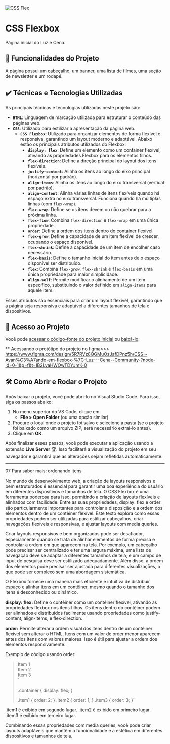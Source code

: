 ![CSS Flex](https://imgur.com/ytMIIUO.png)
## 
# CSS Flexbox

Página inicial do Luz e Cena.

## 🔨 Funcionalidades do Projeto

A página possui um cabeçalho, um banner, uma lista de filmes, uma seção de newsletter e um rodapé.

## ✔️ Técnicas e Tecnologias Utilizadas

As principais técnicas e tecnologias utilizadas neste projeto são:

- **`HTML`**: Linguagem de marcação utilizada para estruturar o conteúdo das páginas web.
- **`CSS`**: Utilizado para estilizar a apresentação da página web.
  - **`CSS Flexbox`**: Utilizado para organizar elementos de forma flexível e responsiva, garantindo um layout moderno e adaptável. Abaixo estão os principais atributos utilizados do Flexbox:
    - **`display: flex`**: Define um elemento como um container flexível, ativando as propriedades Flexbox para os elementos filhos.
    - **`flex-direction`**: Define a direção principal do layout dos itens flexíveis.
    - **`justify-content`**: Alinha os itens ao longo do eixo principal (horizontal por padrão).
    - **`align-items`**: Alinha os itens ao longo do eixo transversal (vertical por padrão).
    - **`align-content`**: Alinha várias linhas de itens flexíveis quando há espaço extra no eixo transversal. Funciona quando há múltiplas linhas (com `flex-wrap`).
    - **`flex-wrap`**: Define se os itens devem ou não quebrar para a próxima linha.
    - **`flex-flow`**: Combina `flex-direction` e `flex-wrap` em uma única propriedade.
    - **`order`**: Define a ordem dos itens dentro do container flexível.
    - **`flex-grow`**: Define a capacidade de um item flexível de crescer, ocupando o espaço disponível.
    - **`flex-shrink`**: Define a capacidade de um item de encolher caso necessário.
    - **`flex-basis`**: Define o tamanho inicial do item antes de o espaço disponível ser distribuído.
    - **`flex`**: Combina `flex-grow`, `flex-shrink` e `flex-basis` em uma única propriedade para maior simplicidade.
    - **`align-self`**: Permite modificar o alinhamento de um item específico, substituindo o valor definido em `align-items` para aquele item.

Esses atributos são essenciais para criar um layout flexível, garantindo que a página seja responsiva e adaptável a diferentes tamanhos de tela e dispositivos.

## 📁 Acesso ao Projeto

Você pode [acessar o código-fonte do projeto inicial](https://github.com/monicahillman/3992-css-grid/tree/projeto-base) ou [baixá-lo](https://github.com/monicahillman/3992-css-grid/archive/refs/heads/projeto-base.zip).

** Acessando o protótipo do projeto no figma>>> 
https://www.figma.com/design/5R7RVz8QGMuOzJafDPnz5h/CSS--Avan%C3%A7ando-em-flexbox-%7C-Luz---Cena--Community-?node-id=0-1&p=f&t=IB2LvaHWOwTDYJmK-0

## 🛠️ Como Abrir e Rodar o Projeto

Após baixar o projeto, você pode abri-lo no Visual Studio Code. Para isso, siga os passos abaixo:

1. No menu superior do VS Code, clique em:
   * **File > Open Folder** (ou uma opção similar).
2. Procure o local onde o projeto foi salvo e selecione a pasta (se o projeto foi baixado como um arquivo ZIP, será necessário extraí-lo antes).
3. Clique em **OK**.

Após finalizar esses passos, você pode executar a aplicação usando a extensão **Live Server** 🏆. Isso facilitará a visualização do projeto em seu navegador e garantirá que as alterações sejam refletidas automaticamente.


---
07
Para saber mais: ordenando itens


No mundo de desenvolvimento web, a criação de layouts responsivos e bem estruturados é essencial para garantir uma boa experiência do usuário em diferentes dispositivos e tamanhos de tela. O CSS Flexbox é uma ferramenta poderosa para isso, permitindo a criação de layouts flexíveis e alinhados com facilidade. Entre as suas propriedades, display: flex e order são particularmente importantes para controlar a disposição e a ordem dos elementos dentro de um contêiner flexível. Este texto explora como essas propriedades podem ser utilizadas para estilizar cabeçalhos, criar navegações flexíveis e responsivas, e ajustar layouts com media queries.

Criar layouts responsivos e bem organizados pode ser desafiador, especialmente quando se trata de alinhar elementos de forma precisa e controlar a ordem em que aparecem na tela. Por exemplo, um cabeçalho pode precisar ser centralizado e ter uma largura máxima, uma lista de navegação deve se adaptar a diferentes tamanhos de tela, e um campo de input de pesquisa deve ser estilizado adequadamente. Além disso, a ordem dos elementos pode precisar ser ajustada para diferentes visualizações, o que pode ser complexo sem uma abordagem sistemática.

O Flexbox fornece uma maneira mais eficiente e intuitiva de distribuir espaço e alinhar itens em um contêiner, mesmo quando o tamanho dos itens é desconhecido ou dinâmico.

**display: flex:** Define o contêiner como um contêiner flexível, ativando as propriedades flexbox nos itens filhos. Os itens dentro do contêiner podem ser alinhados e distribuídos facilmente usando propriedades como justify-content, align-items, e flex-direction.

**order:** Permite alterar a ordem visual dos itens dentro de um contêiner flexível sem alterar o HTML. Itens com um valor de order menor aparecem antes dos itens com valores maiores. Isso é útil para ajustar a ordem dos elementos responsivamente.

Exemplo de código usando order:
> 
> <div class="container">
>     <div class="item1">Item 1</div>
>     <div class="item2">Item 2</div>
>     <div class="item3">Item 3</div>
> </div>`
> 
> 
> .container {
>     display: flex;
> }
> 
> .item1 { order: 2; }
> .item2 { order: 1; }
> .item3 { order: 3; }`

.item1 é exibido em segundo lugar.
.item2 é exibido em primeiro lugar.
.item3 é exibido em terceiro lugar.

Combinando essas propriedades com media queries, você pode criar layouts adaptáveis que mantêm a funcionalidade e a estética em diferentes dispositivos e tamanhos de tela.